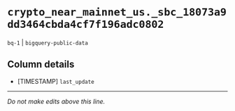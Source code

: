 # `crypto_near_mainnet_us._sbc_18073a9dd3464cbda4cf7f196adc0802`
`bq-1` | `bigquery-public-data`

## Column details
* [TIMESTAMP] `last_update`

-------------------------------------------------------------------------------
*Do not make edits above this line.*
